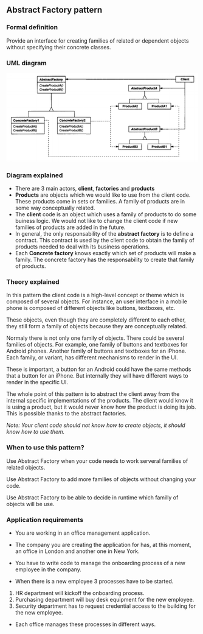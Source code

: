 ## Abstract Factory pattern

### Formal definition

Provide an interface for creating families of related or dependent objects without specifying their concrete classes.

### UML diagram

![Source book: Design Patterns, Elements of Reusable Object-Oriented Software](https://github.com/osotorrio/designpatterns/blob/master/GangOfFour.Patterns/Creational/AbstractFactory/uml_diagram.png)

### Diagram explained

-   There are 3 main actors, **client**, **factories** and **products**
-   **Products** are objects which we would like to use from the client code. These products come in sets or families. A family of products are in some way conceptually related.
-   The **client** code is an object which uses a family of products to do some buiness logic. We would not like to change the client code if new families of products are added in the future.
-   In general, the only responsability of the **abstract factory** is to define a contract. This contract is used by the client code to obtain the family of products needed to deal with its business operations.
-   Each **Concrete factory** knows exactly which set of products will make a family. The concrete factory has the responsability to create that family of products.

### Theory explained

In this pattern the client code is a high-level concept or theme which is composed of several objects. For instance, an user interface in a mobile phone is composed of different objects like buttons, textboxes, etc.

These objects, even though they are completely different to each other, they still form a family of objects because they are conceptually related.

Normaly there is not only one family of objects. There could be several families of objects. For example, one family of buttons and textboxes for Android phones. Another family of buttons and textboxes for an iPhone. Each family, or variant, has different mechanisms to render in the UI.

These is important, a button for an Android could have the same methods that a button for an iPhone. But internally they will have different ways to render in the specific UI.

The whole point of this pattern is to abstract the client away from the internal specific implementations of the products. The client would know it is using a product, but it would never know how the product is doing its job. This is possible thanks to the abstract factories.

_Note: Your client code should not know how to create objects, it should know how to use them._

### When to use this pattern?

Use Abstract Factory when your code needs to work serveral families of related objects.

Use Abstract Factory to add more families of objects without changing your code.

Use Abstract Factory to be able to decide in runtime which familly of objects will be use.

### Application requirements

-   You are working in an office management application.

-   The company you are creating the application for has, at this moment, an office in London and another one in New York.

-   You have to write code to manage the onboarding process of a new employee in the company.

-   When there is a new employee 3 processes have to be started.

1. HR department will kickoff the onboarding process.
2. Purchasing department will buy desk equipment for the new employee.
3. Security department has to request credential access to the building for the new employee.

-   Each office manages these processes in different ways.
